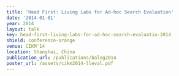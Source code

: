 ```yaml
---
title: 'Head First: Living Labs for Ad-hoc Search Evaluation'
date: '2014-01-01'
year: 2014
layout: talk
key: head-first-living-labs-for-ad-hoc-search-evaluatio-2014
shield: conference-orange
venue: CIKM'14
location: Shanghai, China
publication_url: /publications/balog2014
poster_url: /assets/cikm2014-lleval.pdf
---
```

